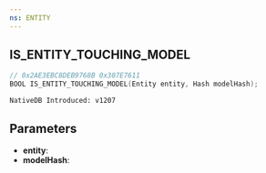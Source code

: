 ```yaml
---
ns: ENTITY
---
```

## IS_ENTITY_TOUCHING_MODEL

```c
// 0x2AE3EBC8DEB9768B 0x307E7611
BOOL IS_ENTITY_TOUCHING_MODEL(Entity entity, Hash modelHash);
```

```
NativeDB Introduced: v1207
```

## Parameters
* **entity**:
* **modelHash**:
